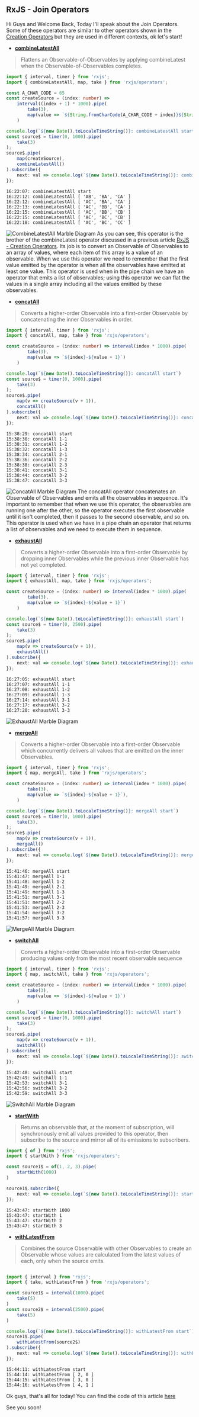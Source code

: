 ## RxJS - Join Operators

Hi Guys and Welcome Back,
Today I'll speak about the Join Operators. Some of these operators are similar to other operators shown in the [Creation Operators](https://dev.to/this-is-learning/rxjs-creation-operators-6bh) but they are used in different contexts, ok let's start!

* **[combineLatestAll](https://rxjs.dev/api/operators/combineLatestAll)**

> Flattens an Observable-of-Observables by applying combineLatest when the Observable-of-Observables completes.

```ts
import { interval, timer } from 'rxjs';
import { combineLatestAll, map, take } from 'rxjs/operators';

const A_CHAR_CODE = 65
const createSource = (index: number) =>
    interval((index + 1) * 1000).pipe(
        take(3),
        map(value => `${String.fromCharCode(A_CHAR_CODE + index)}${String.fromCharCode(A_CHAR_CODE + value)}`)
    )

console.log(`${new Date().toLocaleTimeString()}: combineLatestAll start`)
const source$ = timer(0, 1000).pipe(
    take(3)
);
source$.pipe(
    map(createSource),
    combineLatestAll()
).subscribe({
    next: val => console.log(`${new Date().toLocaleTimeString()}: combineLatestAll`, val)
});
```
```console
16:22:07: combineLatestAll start
16:22:12: combineLatestAll [ 'AB', 'BA', 'CA' ]
16:22:12: combineLatestAll [ 'AC', 'BA', 'CA' ]
16:22:13: combineLatestAll [ 'AC', 'BB', 'CA' ]
16:22:15: combineLatestAll [ 'AC', 'BB', 'CB' ]
16:22:15: combineLatestAll [ 'AC', 'BC', 'CB' ]
16:22:18: combineLatestAll [ 'AC', 'BC', 'CC' ]
```
![CombineLatestAll Marble Diagram](https://cdn.hashnode.com/res/hashnode/image/upload/v1658437474710/HSh1aq6nz.jpeg)
As you can see, this operator is the brother of the combineLatest operator discussed in a previous article [RxJS - Creation Operators](https://dev.to/this-is-learning/rxjs-creation-operators-6bh).
Its job is to convert an Observable of Observables to an array of values, where each item of this array is a value of an observable.
When we use this operator we need to remember that the first value emitted by the operator is when all the observables have emitted at least one value.
This operator is used when in the pipe chain we have an operator that emits a list of observables; using this operator we can flat the values in a single array including all the values emitted by these observables. 

* **[concatAll](https://rxjs.dev/api/operators/concatAll)**

> Converts a higher-order Observable into a first-order Observable by concatenating the inner Observables in order.

```ts
import { interval, timer } from 'rxjs';
import { concatAll, map, take } from 'rxjs/operators';

const createSource = (index: number) => interval(index * 1000).pipe(
        take(3),
        map(value => `${index}-${value + 1}`)
    )

console.log(`${new Date().toLocaleTimeString()}: concatAll start`)
const source$ = timer(0, 1000).pipe(
    take(3)
);
source$.pipe(
    map(v => createSource(v + 1)),
    concatAll()
).subscribe({
    next: val => console.log(`${new Date().toLocaleTimeString()}: concatAll`, val)
});
```
```console
15:38:29: concatAll start
15:38:30: concatAll 1-1
15:38:31: concatAll 1-2
15:38:32: concatAll 1-3
15:38:34: concatAll 2-1
15:38:36: concatAll 2-2
15:38:38: concatAll 2-3
15:38:41: concatAll 3-1
15:38:44: concatAll 3-2
15:38:47: concatAll 3-3
```
![ConcatAll Marble Diagram](https://cdn.hashnode.com/res/hashnode/image/upload/v1658437476235/wRi8KqjWv.jpeg)
The concatAll operator concatenates an Observable of Observables and emits all the observables in sequence.
It's important to remember that when we use this operator, the observables are running one after the other, so the operator executes the first observable until it isn't completed, then it passes to the second observable, and so on.
This operator is used when we have in a pipe chain an operator that returns a list of observables and we need to execute them in sequence.

* **[exhaustAll](https://rxjs.dev/api/operators/exhaustAll)**

> Converts a higher-order Observable into a first-order Observable by dropping inner Observables while the previous inner Observable has not yet completed.

```ts
import { interval, timer } from 'rxjs';
import { exhaustAll, map, take } from 'rxjs/operators';

const createSource = (index: number) => interval(index * 1000).pipe(
        take(3),
        map(value => `${index}-${value + 1}`)
    )

console.log(`${new Date().toLocaleTimeString()}: exhaustAll start`)
const source$ = timer(0, 2500).pipe(
    take(3)
);
source$.pipe(
    map(v => createSource(v + 1)),
    exhaustAll()
).subscribe({
    next: val => console.log(`${new Date().toLocaleTimeString()}: exhaustAll`, val)
});
```
```console
16:27:05: exhaustAll start
16:27:07: exhaustAll 1-1
16:27:08: exhaustAll 1-2
16:27:09: exhaustAll 1-3
16:27:14: exhaustAll 3-1
16:27:17: exhaustAll 3-2
16:27:20: exhaustAll 3-3
```

![ExhaustAll Marble Diagram](https://cdn.hashnode.com/res/hashnode/image/upload/v1658437477755/_JL5sE1LT.jpeg)

* **[mergeAll](https://rxjs.dev/api/operators/mergeAll)**

> Converts a higher-order Observable into a first-order Observable which concurrently delivers all values that are emitted on the inner Observables.

```ts
import { interval, timer } from 'rxjs';
import { map, mergeAll, take } from 'rxjs/operators';

const createSource = (index: number) => interval(index * 1000).pipe(
        take(3),
        map(value => `${index}-${value + 1}`),
    )

console.log(`${new Date().toLocaleTimeString()}: mergeAll start`)
const source$ = timer(0, 1000).pipe(
    take(3),
);
source$.pipe(
    map(v => createSource(v + 1)),
    mergeAll()
).subscribe({
    next: val => console.log(`${new Date().toLocaleTimeString()}: mergeAll`, val)
});
```
```console
15:41:46: mergeAll start
15:41:47: mergeAll 1-1
15:41:48: mergeAll 1-2
15:41:49: mergeAll 2-1
15:41:49: mergeAll 1-3
15:41:51: mergeAll 3-1
15:41:51: mergeAll 2-2
15:41:53: mergeAll 2-3
15:41:54: mergeAll 3-2
15:41:57: mergeAll 3-3
```

![MergeAll Marble Diagram](https://cdn.hashnode.com/res/hashnode/image/upload/v1658437479195/bXfpjI2mh.jpeg)

* **[switchAll](https://rxjs.dev/api/operators/switchAll)**

> Converts a higher-order Observable into a first-order Observable producing values only from the most recent observable sequence

```ts
import { interval, timer } from 'rxjs';
import { map, switchAll, take } from 'rxjs/operators';

const createSource = (index: number) => interval(index * 1000).pipe(
        take(3),
        map(value => `${index}-${value + 1}`)
    )

console.log(`${new Date().toLocaleTimeString()}: switchAll start`)
const source$ = timer(0, 1000).pipe(
    take(3)
);
source$.pipe(
    map(v => createSource(v + 1)),
    switchAll()
).subscribe({
    next: val => console.log(`${new Date().toLocaleTimeString()}: switchAll`, val)
});
```
```console
15:42:48: switchAll start
15:42:49: switchAll 1-1
15:42:53: switchAll 3-1
15:42:56: switchAll 3-2
15:42:59: switchAll 3-3
```

![SwitchAll Marble Diagram](https://cdn.hashnode.com/res/hashnode/image/upload/v1658437480631/ZHOJQCKwe.jpeg)

* **[startWith](https://rxjs.dev/api/operators/startWith)**

> Returns an observable that, at the moment of subscription, will synchronously emit all values provided to this operator, then subscribe to the source and mirror all of its emissions to subscribers.

```ts
import { of } from 'rxjs';
import { startWith } from 'rxjs/operators';

const source1$ = of(1, 2, 3).pipe(
    startWith(1000)
)

source1$.subscribe({
    next: val => console.log(`${new Date().toLocaleTimeString()}: startWith`, val)
});
```
```console
15:43:47: startWith 1000
15:43:47: startWith 1
15:43:47: startWith 2
15:43:47: startWith 3
```

* **[withLatestFrom](https://rxjs.dev/api/operators/withLatestFrom)**

> Combines the source Observable with other Observables to create an Observable whose values are calculated from the latest values of each, only when the source emits.

```ts

import { interval } from 'rxjs';
import { take, withLatestFrom } from 'rxjs/operators';

const source1$ = interval(1000).pipe(
    take(5)
)
const source2$ = interval(2500).pipe(
    take(5)
)

console.log(`${new Date().toLocaleTimeString()}: withLatestFrom start`)
source1$.pipe(
    withLatestFrom(source2$)
).subscribe({
    next: val => console.log(`${new Date().toLocaleTimeString()}: withLatestFrom`, val)
});
```
```console
15:44:11: withLatestFrom start
15:44:14: withLatestFrom [ 2, 0 ]
15:44:15: withLatestFrom [ 3, 0 ]
15:44:16: withLatestFrom [ 4, 1 ]
```

Ok guys, that's all for today!
You can find the code of this article [here](https://github.com/Puppo/rxjs-getting-started/tree/08-join-operators)

See you soon!
